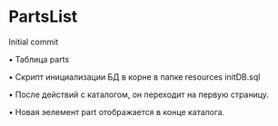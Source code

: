 # PartsList
Initial commit

• Таблица parts

• Скрипт инициализации БД в корне в папке resources initDB.sql

• После действий с каталогом, он переходит на первую страницу.

• Новая эелемент part отображается в конце каталога.

